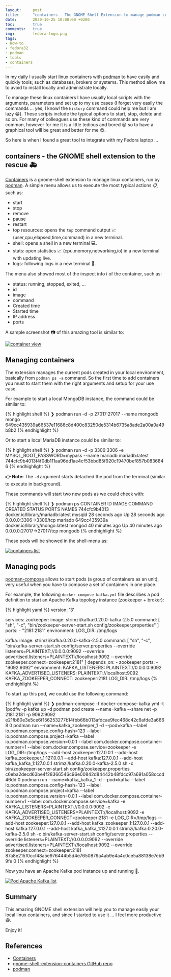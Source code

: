 ```yaml
---
layout:     post
title:      "containers - The GNOME Shell Extension to manage podman containers"
date:       2020-10-25 10:00:00 +0200
toc:        true
comments:   true
img:        fedora-logo.png
tags: 
- How-to
- fedora32
- podman
- tools
- containers
---
```


In my daily I usually start linux containers with [podman](https://podman.io/) to have easily and quickly
tools; such as databases, brokers or systems. This method allow me to avoid to install locally and administrate
locally. 

To manage these linux containers I have usually local scripts with the arguments, parameters and set up to
my use cases (I forget very easily the commands ... yes, I know! the ```history``` command could 
help me but I am lazy :grin:). These scripts include the typical options to start, stop, delete
and so on. For many of colleagues use these kind of commands are very common, however for me it is
a little tedious and bored :unamused: so to have a graphical tool will be great and better for me :yum:.

So here is when I found a great tool to integrate with my Fedora laptop ...

## containers - the GNOME shell extension to the rescue :ambulance:

[Containers](https://extensions.gnome.org/extension/1500/containers/) is a gnome-shell extension
to manage linux containers, run by [podman](https://podman.io/). A simple menu allows us
to execute the most typical actions :clipboard:, such as:

* start
* stop
* remove
* pause
* restart
* top resources: opens the ```top``` command output :chart_with_upwards_trend: (user,cpu,elapsed,time,command) in a new terminal.
* shell: opens a shell in a new terminal :computer:.
* stats: open statistics :chart_with_upwards_trend: (cpu,memory,networking,io) in a new terminal with updating live.
* logs: following logs in a new terminal :page_facing_up:.

The menu also showed most of the inspect info :information_source: of the container, such as:

* status: running, stopped, exited, ...
* id
* image
* command
* Created time
* Started time
* IP address
* ports

A sample screenshot :camera: of this amazing tool is similar to:

[![](/images/containers-gnome-shell-extension/containers-pod-view.png "container view")]({{site.url}}/imagescontainers-gnome-shell-extension/containers-pod-view.png)

## Managing containers

The extension manages the current pods created in your local environment, basically
from ```podman ps -a``` command. So the first time to add containers you must to start them
with the right arguments and setup for your use case.

For example to start a local MongoDB instance, the command could be similar to:

{% highlight shell %}
❯ podman run -d -p 27017:27017 --name mongodb mongo
649cc435939a66537e11686c8d400c83250de5314b6735a8ade2a00a0a49b8b2
{% endhighlight %}

Or to start a local MariaDB instance could be similar to:

{% highlight shell %}
❯ podman run -d -p 3306:3306 -e MYSQL_ROOT_PASSWORD=mypass --name mariadb mariadb:latest
744cfc9b4013f4f0db111aa96dd1ae4cf53bbd85f920c19470bef857b0836846
{% endhighlight %}

**:point_right: Note:** The ```-d``` argument starts detached the pod from the terminal (similar to execute in background).

These commands will start two new pods as we could check with: 

{% highlight shell %}
❯ podman ps
CONTAINER ID  IMAGE                             COMMAND  CREATED         STATUS             PORTS                     NAMES
744cfc9b4013  docker.io/library/mariadb:latest  mysqld   28 seconds ago  Up 28 seconds ago  0.0.0.0:3306->3306/tcp    mariadb
649cc435939a  docker.io/library/mongo:latest    mongod   40 minutes ago  Up 40 minutes ago  0.0.0.0:27017->27017/tcp  mongodb
{% endhighlight %}

These pods will be showed in the shell-menu as:

[![](/images/containers-gnome-shell-extension/containers-list.png "containers list")]({{site.url}}/imagescontainers-gnome-shell-extension/containers-list.png)

## Managing pods

[podman-compose](https://github.com/containers/podman-compose) allows to start pods (a group of containers as an unit), very
useful when you have to compose a set of containers in one place.

For example, the following ```docker-compose-kafka.yml``` file describes a pod definition to start an
Apache Kafka topology instance (zookeeper + broker):

{% highlight yaml %}
version: '3'

services:
  zookeeper:
    image: strimzi/kafka:0.20.0-kafka-2.5.0
    command: [
      "sh", "-c",
      "bin/zookeeper-server-start.sh config/zookeeper.properties"
    ]
    ports:
      - "2181:2181"
    environment:
      LOG_DIR: /tmp/logs
      
  kafka:
    image: strimzi/kafka:0.20.0-kafka-2.5.0
    command: [
      "sh", "-c",
      "bin/kafka-server-start.sh config/server.properties --override listeners=PLAINTEXT://0.0.0.0:9092 --override advertised.listeners=PLAINTEXT://localhost:9092 --override zookeeper.connect=zookeeper:2181"
    ]
    depends_on:
      - zookeeper
    ports:
      - "9092:9092"
    environment:
      KAFKA_LISTENERS: PLAINTEXT://0.0.0.0:9092
      KAFKA_ADVERTISED_LISTENERS: PLAINTEXT://localhost:9092
      KAFKA_ZOOKEEPER_CONNECT: zookeeper:2181
      LOG_DIR: /tmp/logs
{% endhighlight %}

To start up this pod, we could use the following command:

{% highlight yaml %}
❯ podman-compose -f docker-compose-kafka.yml -t 1podfw -p kafka up -d
podman pod create --name=kafka --share net -p 2181:2181 -p 9092:9092
e21fb80e3e5ce6f156253277b14fbb66b013afdcae9fec468c42c6afde3a6668
0
podman run --name=kafka_zookeeper_1 -d --pod=kafka --label io.podman.compose.config-hash=123 --label io.podman.compose.project=kafka --label io.podman.compose.version=0.0.1 --label com.docker.compose.container-number=1 --label com.docker.compose.service=zookeeper -e LOG_DIR=/tmp/logs --add-host zookeeper:127.0.0.1 --add-host kafka_zookeeper_1:127.0.0.1 --add-host kafka:127.0.0.1 --add-host kafka_kafka_1:127.0.0.1 strimzi/kafka:0.20.0-kafka-2.5.0 sh -c bin/zookeeper-server-start.sh config/zookeeper.properties
c6eba2decd63be4f28366546c96e00842d84442b48fdcc97a691a058cccd46dd
0
podman run --name=kafka_kafka_1 -d --pod=kafka --label io.podman.compose.config-hash=123 --label io.podman.compose.project=kafka --label io.podman.compose.version=0.0.1 --label com.docker.compose.container-number=1 --label com.docker.compose.service=kafka -e KAFKA_LISTENERS=PLAINTEXT://0.0.0.0:9092 -e KAFKA_ADVERTISED_LISTENERS=PLAINTEXT://localhost:9092 -e KAFKA_ZOOKEEPER_CONNECT=zookeeper:2181 -e LOG_DIR=/tmp/logs --add-host zookeeper:127.0.0.1 --add-host kafka_zookeeper_1:127.0.0.1 --add-host kafka:127.0.0.1 --add-host kafka_kafka_1:127.0.0.1 strimzi/kafka:0.20.0-kafka-2.5.0 sh -c bin/kafka-server-start.sh config/server.properties --override listeners=PLAINTEXT://0.0.0.0:9092 --override advertised.listeners=PLAINTEXT://localhost:9092 --override zookeeper.connect=zookeeper:2181
87a8e215f0ccf48a5e976444b5d4e7650879a4ab9e4a4c0ce5a88138e7eb99fe
0
{% endhighlight %}

Now you have an Apache Kafka pod instance up and running :muscle:.  

[![](/images/containers-gnome-shell-extension/containers-pod-kafka-list.png "Pod Apache Kafka list")]({{site.url}}/imagescontainers-gnome-shell-extension/containers-pod-kafka-list.png)

## Summary

This amazing GNOME shell extension will help you to manage easily your local linux containers, and since I started
to use it ... I feel more productive :satisfied:. 

Enjoy it!

## References

* [Containers](https://extensions.gnome.org/extension/1500/containers/)
* [gnome-shell-extension-containers GitHub repo](https://github.com/rgolangh/gnome-shell-extension-containers)
* [podman](https://podman.io)
